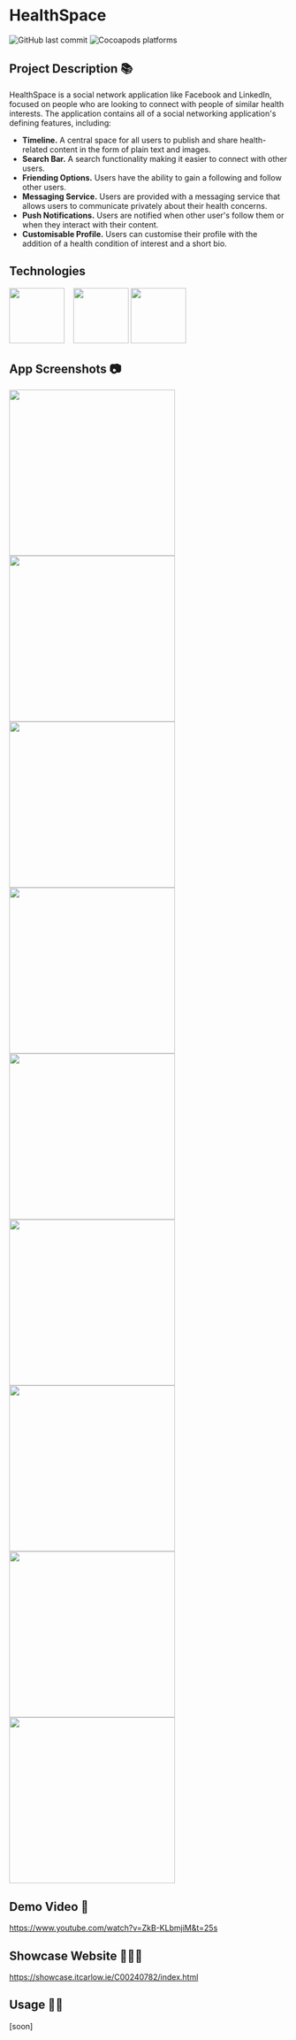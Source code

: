 # HealthSpace
![GitHub last commit](https://img.shields.io/github/last-commit/google/skia)
![Cocoapods platforms](https://img.shields.io/cocoapods/p/ios?color=blue&style=flat-square)
## Project Description 📚
HealthSpace is a social network application like Facebook and LinkedIn, focused on people who are looking to connect with people of similar health interests.
The application contains all of a social networking application's defining features, including: 
- **Timeline.** A central space for all users to publish and share health-related content in the form of plain text and images.
- **Search Bar.** A search functionality making it easier to connect with other users.
- **Friending Options.** Users have the ability to gain a following and follow other users.
- **Messaging Service.** Users are provided with a messaging service that allows users to communicate privately about their health concerns.
- **Push Notifications.** Users are notified when other user's follow them or when they interact with their content.
- **Customisable Profile.** Users can customise their profile with the addition of a health condition of interest and a short bio. 
## Technologies 
<img src="https://i.imgur.com/LnCNQLl.png" width="100">&nbsp;&nbsp;&nbsp;&nbsp;<img src="https://i.imgur.com/4gcJkW3.png" width="100">&nbsp;<img src="https://i.imgur.com/3B5SPj5.png" width="100">                                               
## App Screenshots 📷
<img src="https://i.imgur.com/42ggkUF.png" width="300"><img src="https://i.imgur.com/Jw29Jk4.png" width="300"><br>
<img src="https://i.imgur.com/q9rpV5N.png" width="300"><img src="https://i.imgur.com/TIenRbY.png" width="300"><br>
<img src="https://i.imgur.com/w1sePmc.png" width="300"><img src="https://i.imgur.com/HEbGsJt.png" width="300"><br>
<img src="https://i.imgur.com/cBpyT1i.png" width="300"><img src="https://i.imgur.com/ufOFz5X.png" width="300"><br>
<img src="https://i.imgur.com/GWz0LkE.png" width="300">
## Demo Video 🎥
https://www.youtube.com/watch?v=ZkB-KLbmjiM&t=25s
## Showcase Website 👨🏻‍💻
https://showcase.itcarlow.ie/C00240782/index.html
## Usage ✍🏼
[soon]



